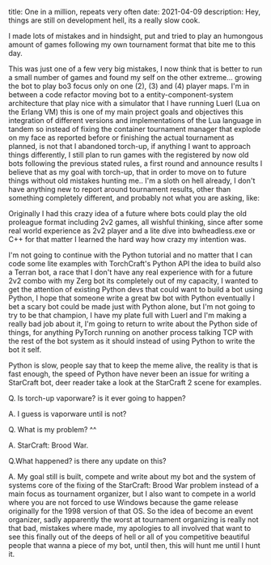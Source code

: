 title: One in a million, repeats very often
date: 2021-04-09
description: Hey, things are still on development hell, its a really slow cook.

I made lots of mistakes and in hindsight, put and tried to play an humongous amount of games following my own tournament format that bite me to this day.

This was just one of a few very big mistakes, I now think that is better to run a small number of games and found my self on the other extreme... growing the bot to play bo3 focus only on one (2), (3) and (4) player maps. I'm in between a code refactor moving bot to a entity-component-system architecture that play nice with a simulator that I have running Luerl (Lua on the Erlang VM) this is one of my main project goals and objectives this integration of different versions and implementations of the Lua language in tandem so instead of fixing the container tournament manager that explode on my face as reported before or finishing the actual tournament as planned, is not that I abandoned torch-up, if anything I want to approach things differently, I still plan to run games with the registered by now old bots following the previous stated rules, a first round and announce results I believe that as my goal with torch-up, that in order to move on to future things without old mistakes hunting me.. I'm a sloth on hell already, I don't have anything new to report around tournament results, other than something completely different, and probably not what you are asking, like: 

Originally I had this crazy idea of a future where bots could play the old proleague format including 2v2 games, all wishful thinking, since after some real world experience as 2v2 player and a lite dive into bwheadless.exe or C++ for that matter I learned the hard way how crazy my intention was.

I'm not going to continue with the Python tutorial and no matter that I can code some lite examples with TorchCraft's Python API the idea to build also a Terran bot, a race that I don't have any real experience with for a future 2v2 combo with my Zerg bot its completely out of my capacity, I wanted to get the attention of existing Python devs that could  want to build a bot using Python, I hope that someone write a great bw bot with Python eventually I bet a scary bot could be made just with Python alone, but I'm not going to try to be that champion, I have my plate full with Luerl and I'm making a really bad job about it, I'm going to return to write about the Python side of things, for anything PyTorch running on another process talking TCP with the rest of the bot system as it should instead of using Python to write the bot it self.

Python is slow, people say that to keep the meme alive, the reality is that is fast enough, the speed of Python have never been an issue for writing a StarCraft bot, deer reader take a look at the StarCraft 2 scene for examples.

Q. Is torch-up vaporware? is it ever going to happen? 

A. I guess is vaporware until is not?


Q. What is my problem? ^^

A. StarCraft: Brood War.

Q.What happened? is there any update on this?

A. My goal still is built, compete and write about my bot and the system of systems core of the fixing of the StarCraft: Brood War problem instead of a main focus as tournament organizer, but I also want to compete in a world where you are not forced to use Windows because the game release originally for the 1998 version of that OS. So the idea of become an event organizer, sadly apparently the worst at tournament organizing is really not that bad, mistakes where made, my apologies to all involved that want to see this finally out of the deeps of hell or all of you competitive beautiful people that wanna a piece of my bot, until then, this will hunt me until I hunt it.

